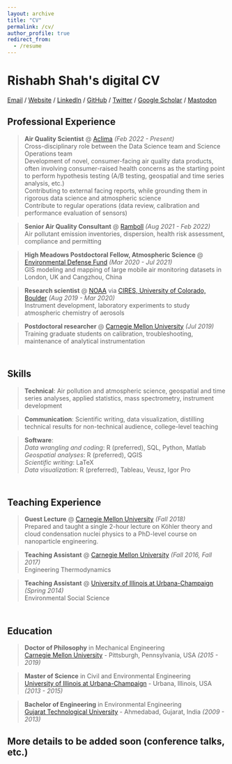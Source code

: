 ```yaml
---
layout: archive
title: "CV"
permalink: /cv/
author_profile: true
redirect_from:
  - /resume
---
```


# Rishabh Shah's digital CV

[Email](mailto:rshah6192@gmail.com) / [Website](https://rishabhshah-92.github.io/) / [LinkedIn](https://www.linkedin.com/in/rishabh-shah-36196246/) / [GitHub](https://github.com/rishabhshah-92) / [Twitter](https://twitter.com/@rishabh_shah92) / [Google Scholar](https://scholar.google.com/citations?user=Xvv6SCsAAAAJ&hl=en) / [Mastodon](https://airpollution.science/@rishabh)

## Professional Experience

>  **Air Quality Scientist** @ [Aclima](https://aclima.io) _(Feb 2022 - Present)_ <br>
Cross-disciplinary role between the Data Science team and Science Operations team<br>Development of novel, consumer-facing air quality data products, often involving consumer-raised health concerns as the starting point to perform hypothesis testing (A/B testing, geospatial and time series analysis, etc.)<br>
Contributing to external facing reports, while grounding them in rigorous data science and atmospheric science <br>
Contribute to regular operations (data review, calibration and performance evaluation of sensors)

> **Senior Air Quality Consultant** @ [Ramboll](https://ramboll.com/) _(Aug 2021 - Feb 2022)_ <br>
Air pollutant emission inventories, dispersion, health risk assessment, compliance and permitting

> **High Meadows Postdoctoral Fellow, Atmospheric Science** @ [Environmental Defense Fund](http://edf.org/) _(Mar 2020 - Jul 2021)_ <br>
GIS modeling and mapping of large mobile air monitoring datasets in London, UK and Cangzhou, China

> **Research scientist** @ [NOAA](https://www.noaa.gov/) via [CIRES, University of Colorado, Boulder](https://cires.colorado.edu/) _(Aug 2019 - Mar 2020)_ <br>
Instrument development, laboratory experiments to study atmospheric chemistry of aerosols

> **Postdoctoral researcher** @ [Carnegie Mellon University](https://particulate-matter.cmu.edu/) _(Jul 2019)_ 
Training graduate students on calibration, troubleshooting, maintenance of analytical instrumentation

## <br> Skills

> **Technical**: Air pollution and atmospheric science, geospatial and time series analyses, applied statistics, mass spectrometry, instrument development

> **Communication**: Scientific writing, data visualization, distilling technical results for non-technical audience, college-level teaching

> **Software**:<br>
_Data wrangling and coding_: R (preferred), SQL, Python, Matlab<br>
_Geospatial analyses_: R (preferred), QGIS<br>
_Scientific writing_: LaTeX<br>
_Data visualization_: R (preferred), Tableau, Veusz, Igor Pro

## <br> Teaching Experience
> **Guest Lecture** @ [Carnegie Mellon University](https://www.meche.engineering.cmu.edu/) _(Fall 2018)_ <br>
Prepared and taught a single 2-hour lecture on Köhler theory and cloud condensation nuclei physics to a PhD-level course on nanoparticle engineering.

> **Teaching Assistant** @ [Carnegie Mellon University](https://www.meche.engineering.cmu.edu/) _(Fall 2016, Fall 2017)_ <br>
Engineering Thermodynamics

> **Teaching Assistant** @ [University of Illinois at Urbana-Champaign](https://illinois.edu/) _(Spring 2014)_ <br>
Environmental Social Science

## <br> Education

> **Doctor of Philosophy** in Mechanical Engineering<br>
[Carnegie Mellon University](https://www.meche.engineering.cmu.edu/) - Pittsburgh, Pennsylvania, USA _(2015 - 2019)_

> **Master of Science** in Civil and Environmental Engineering<br>
[University of Illinois at Urbana-Champaign](https://cee.illinois.edu/) - Urbana, Illinois, USA _(2013 - 2015)_

> **Bachelor of Engineering** in Environmental Engineering<br>
[Gujarat Technological University](https://www.gtu.ac.in/) - Ahmedabad, Gujarat, India _(2009 - 2013)_

## More details to be added soon (conference talks, etc.)
